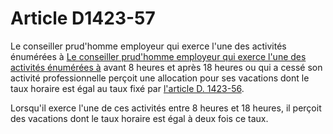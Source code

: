 # Article D1423-57

Le conseiller prud'homme employeur qui exerce l'une des activités énumérées à [Le conseiller prud'homme employeur qui exerce l'une des activités énumérées à][1] avant 8 heures et après 18 heures ou qui a cessé son activité professionnelle perçoit une allocation pour ses vacations dont le taux horaire est égal au taux fixé par [l'article D. 1423-56][2]. 
  
  
Lorsqu'il exerce l'une de ces activités entre 8 heures et 18 heures, il perçoit des vacations dont le taux horaire est égal à deux fois ce taux.

 [1]: /affichCodeArticle.do?cidTexte=LEGITEXT000006072050&idArticle=LEGIARTI000018484202&dateTexte=&categorieLien=cid
 [2]: /affichCodeArticle.do?cidTexte=LEGITEXT000006072050&idArticle=LEGIARTI000018999543&dateTexte=&categorieLien=cid